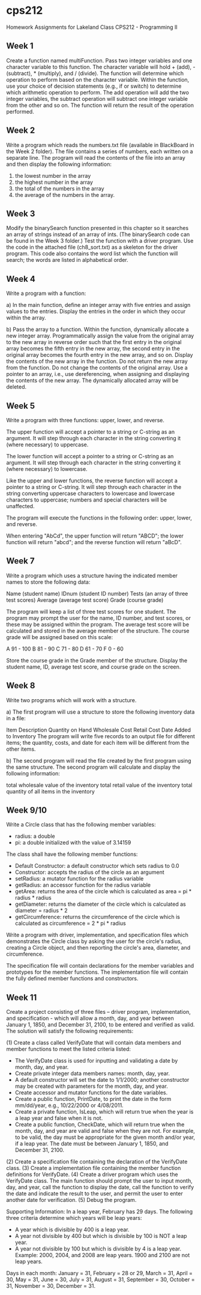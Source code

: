# cps212
Homework Assignments for Lakeland Class CPS212 - Programming II

## Week 1
Create a function named multiFunction.  Pass two integer variables and one character variable to this function.  The character variable will hold + (add), - (subtract), * (multiply), and / (divide).  The function will determine which operation to perform based on the character variable.  Within the function, use your choice of decision statements (e.g., if or switch) to determine which arithmetic operation to perform.  The add operation will add the two integer variables, the subtract operation will subtract one integer variable from the other and so on.  The function will return the result of the operation performed.

## Week 2
Write a program which reads the numbers.txt file (available in BlackBoard in the Week 2 folder).  The file contains a series of numbers, each written on a separate line.  The program will read the contents of the file into an array and then display the following information:

1. the lowest number in the array
2. the highest number in the array
3. the total of the numbers in the array
4. the average of the numbers in the array.

## Week 3
Modify the binarySearch function presented in this chapter so it searches an array of strings instead of an array of ints.  (The binarySearch code can be found in the Week 3 folder.)  Test the function with a driver program.  Use the code in the attached file (ch8_sort.txt) as a skeleton for the driver program.  This code also contains the word list which the function will search; the words are listed in alphabetical order.

## Week 4
Write a program with a function:

a) In the main function, define an integer array with five entries and assign values to the entries.  Display the entries in the order in which they occur within the array.

b) Pass the array to a function.  Within the function, dynamically allocate a new integer array.  Programmatically assign the value from the original array to the new array in reverse order such that the first entry in the original array becomes the fifth entry in the new array, the second entry in the original array becomes the fourth entry in the new array, and so on.  Display the contents of the new array in the function.  Do not return the new array from the function.  Do not change the contents of the original array.  Use a pointer to an array, i.e., use dereferencing, when assigning and displaying the contents of the new array.  The dynamically allocated array will be deleted.

## Week 5
Write a program with three functions:  upper, lower, and reverse.

The upper function will accept a pointer to a string or C-string as an argument.  It will step through each character in the string converting it (where necessary) to uppercase.

The lower function will accept a pointer to a string or C-string as an argument.  It will step through each character in the string converting it (where necessary) to lowercase.

Like the upper and lower functions, the reverse function will accept a pointer to a string or C-string.  It will step through each character in the string converting uppercase characters to lowercase and lowercase characters to uppercase; numbers and special characters will be unaffected.

The program will execute the functions in the following order:  upper, lower, and reverse.

When entering "AbCd", the upper function will return "ABCD"; the lower function will return "abcd"; and the reverse function will return "aBcD".

## Week 7
Write a program which uses a structure having the indicated member names to store the following data:

Name (student name)
IDnum (student ID number)
Tests (an array of three test scores)
Average (average test score)
Grade (course grade)

The program will keep a list of three test scores for one student.  The program may prompt the user for the name, ID number, and test scores, or these may be assigned within the program.  The average test score will be calculated and stored in the average member of the structure.  The course grade will be assigned based on this scale:

A 91 - 100
B 81 - 90
C 71 - 80
D 61 - 70
F 0 - 60

Store the course grade in the Grade member of the structure.  Display the student name, ID, average test score, and course grade on the screen.

## Week 8
Write two programs which will work with a structure.

a) The first program will use a structure to store the following inventory data in a file:

Item Description
Quantity on Hand
Wholesale Cost
Retail Cost
Date Added to Inventory
The program will write five records to an output file for different items; the quantity, costs, and date for each item will be different from the other items.

b) The second program will read the file created by the first program using the same structure. The second program will calculate and display the following information:

total wholesale value of the inventory
total retail value of the inventory
total quantity of all items in the inventory

## Week 9/10
Write a Circle class that has the following member variables:

* radius: a double
* pi: a double initialized with the value of 3.14159

The class shall have the following member functions:

* Default Constructor: a default constructor which sets radius to 0.0
* Constructor: accepts the radius of the circle as an argument
* setRadius: a mutator function for the radius variable
* getRadius: an accessor function for the radius variable
* getArea: returns the area of the circle which is calculated as area = pi * radius * radius
* getDiameter: returns the diameter of the circle which is calculated as diameter = radius * 2
* getCircumference: returns the circumference of the circle which is calculated as circumference = 2 * pi * radius

Write a program with driver, implementation, and specification files which demonstrates the Circle class by asking the user for the circle's radius, creating a Circle object, and then reporting the circle's area, diameter, and circumference.

The specification file will contain declarations for the member variables and prototypes for the member functions.  The implementation file will contain the fully defined member functions and constructors.

## Week 11

Create a project consisting of three files – driver program, implementation, and specification - which will allow a month, day, and year between January 1, 1850, and December 31, 2100, to be entered and verified as valid. The solution will satisfy the following requirements:

(1) Create a class called VerifyDate that will contain data members and member functions to meet the listed criteria listed:
* The VerifyDate class is used for inputting and validating a date by month, day, and year.
* Create private integer data members names: month, day, year.
* A default constructor will set the date to 1/1/2000; another constructor may be created with parameters for the month, day, and year.
* Create accessor and mutator functions for the date variables.
* Create a public function, PrintDate, to print the date in the form mm/dd/year, e.g., 10/22/2000 or 4/08/2011.
* Create a private function, IsLeap, which will return true when the year is a leap year and false when it is not.
* Create a public function, CheckDate, which will return true when the month, day, and year are valid and false when they are not. For example, to be valid, the day must be appropriate for the given month and/or year, if a leap year. The date must be between January 1, 1850, and December 31, 2100.

(2) Create a specification file containing the declaration of the VerifyDate class.
(3) Create a implementation file containing the member function definitions for VerifyDate.
(4) Create a driver program which uses the VerifyDate class. The main function should prompt the user to input month, day, and year, call the function to display the date, call the function to verify the date and indicate the result to the user, and permit the user to enter another date for verification.
(5) Debug the program.

Supporting Information:
In a leap year, February has 29 days. The following three criteria determine which years will be leap years:
* A year which is divisible by 400 is a leap year.
* A year not divisible by 400 but which is divisible by 100 is NOT a leap year.
* A year not divisible by 100 but which is divisible by 4 is a leap year.
Example: 2000, 2004, and 2008 are leap years. 1900 and 2100 are not leap years.

Days in each month: January = 31, February = 28 or 29, March = 31, April = 30, May = 31, June = 30, July = 31, August = 31, September = 30, October = 31, November = 30, December = 31.
